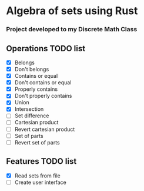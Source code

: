 # Algebra of sets using Rust
### Project developed to my Discrete Math Class
## Operations TODO list
- [x] Belongs
- [x] Don't belongs
- [x] Contains or equal
- [x] Don't contains or equal
- [x] Properly contains
- [x] Don't properly contains
- [x] Union
- [x] Intersection
- [ ] Set difference
- [ ] Cartesian product
- [ ] Revert cartesian product
- [ ] Set of parts
- [ ] Revert set of parts
## Features TODO list
- [x] Read sets from file
- [ ] Create user interface